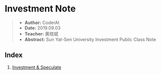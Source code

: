 # Investment Note
> - **Author:** CoderAt
> - **Date:** 2019.09.03
> - **Teacher:** 黄晓斌
> - **Abstract:** Sun Yat-Sen University Investment Public Class Note

## Index

1. [Investment & Speculate](InvestmentAndSpeculate.md)

